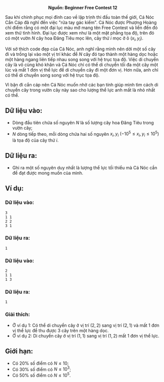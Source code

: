 **<center>Nguồn: Beginner Free Contest 12</center>**

Sau khi chinh phục mọi đỉnh cao về lập trình thi đấu toàn thế giới, Cá Nóc Cắn Cáp đã nghĩ đến việc "rửa tay gác kiếm". Cá Nóc được Phượng Hoàng chỉ điểm rằng có một đại lục màu mỡ mang tên Free Contest và liền đến đó xem thử tình hình. Đại lục được xem như là một mặt phẳng tọa độ, trên đó có một vườn $N$ cây hoa Đăng Tiêu mọc lên, cây thứ $i$ mọc ở ô $(x_i, y_i)$.

Với sở thích code đẹp của Cá Nóc, anh nghĩ rằng mình nên dời một số cây đi và trồng lại vào một vị trí khác để $N$ cây đó tạo thành một hàng dọc hoặc một hàng ngang liên tiếp nhau song song với hệ trục tọa độ. Việc di chuyển cây là vô cùng khó khăn và Cá Nóc chỉ có thể di chuyển tối đa một cây một lúc và mất $1$ đơn vị thể lực để di chuyển cây đi một đơn vị. Hơn nữa, anh chỉ có thể
di chuyển song song với hệ trục tọa độ.

Vì bận đi cắn cáp nên Cá Nóc muốn nhờ các bạn tính giúp mình tìm cách di chuyển cây trong vườn cây này sao cho lượng thể lực anh mất là nhỏ nhất có thể.

## Dữ liệu vào:
- Dòng đầu tiên chứa số nguyên $N$ là số lượng cây hoa Đăng Tiêu trong vườn cây;
- $N$ dòng tiếp theo, mỗi dòng chứa hai số nguyên $x_i, y_i\ (−10^5 ≤ x_i, y_i ≤ 10^5)$ là tọa độ của cây thứ $i$.

## Dữ liệu ra:
- Ghi ra một số nguyên duy nhất là lượng thể lực tối thiểu mà Cá Nóc cần để đạt được mong muốn của mình.

## Ví dụ:
### Dữ liệu vào:
```
3
1 1
2 2
3 1
```

### Dữ liệu ra:
```
1
```

### Dữ liệu vào:
```
2
1 1
1 3
```

### Dữ liệu ra:
```
1
```

### Giải thích:
- Ở ví dụ $1$: Có thể di chuyển cây ở vị trí $(2, 2)$ sang vị trí $(2, 1)$ và mất $1$ đơn vị thể lực để thu được $3$ cây trên một hàng dọc.
- Ở ví dụ $2$: Di chuyển cây ở vị trí $(1, 1)$ sang vị trí $(1, 2)$ mất $1$ đơn vị thể lực.

## Giới hạn:
- Có $20\%$ số điểm có $N ≤ 10$;
- Có $30\%$ số điểm có $N ≤ 10^3$;
- Có $50\%$ số điểm có $N ≤ 10^5$.